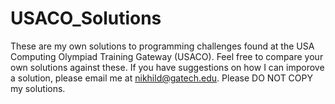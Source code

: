 USACO_Solutions
===============

These are my own solutions to programming challenges found at the USA Computing Olympiad Training Gateway (USACO). Feel free to compare your own solutions against these. If you have suggestions on how I can imporove a solution, please email me at nikhild@gatech.edu. Please DO NOT COPY my solutions.  
